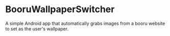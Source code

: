 # BooruWallpaperSwitcher

A simple Android app that automatically grabs images from a booru website to set as the user's wallpaper.
